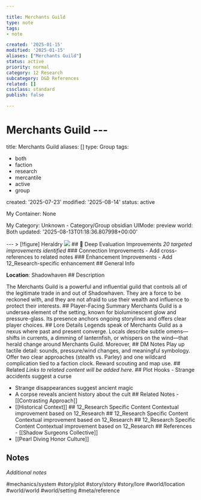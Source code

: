 ```yaml
---

title: Merchants Guild
type: note
tags:
- note

created: '2025-01-15'
modified: '2025-01-15'
aliases: ["Merchants Guild"]
status: active
priority: normal
category: 12 Research
subcategory: D&D References
related: []
cssclass: standard
publish: false

---
```


 # Merchants Guild ---

title: Merchants Guild
aliases: []
type: Group
tags:
- both
- faction
- research
- mercantile
- active
- group

created: '2025-07-23'
modified: '2025-08-14'
status: active

My Container: None

My Category: Unknown - Category/Group
obsidian UIMode: preview
world: Both
updated: '2025-08-13T01:18:36.807998+00:00'

--- > [!figure] Heraldry
![](04_Resources/Assets/Symbols/symbol-heraldry-merchants-guild-merchants-guild.svg) ## 🔧 Deep Evaluation Improvements *20 targeted improvements identified* ### Connection Improvements - Add cross-references to related notes ### Enhancement Improvements - Add 12_Research-specific enhancement ## General Info

**Location**: Shadowhaven ## Description

The Merchants Guild is a powerful and influential guild that controls all of the legitimate trade in and out of Shadowhaven. They are a force to be reckoned with, and they are not afraid to use their wealth and influence to protect their interests. ## Player-Facing Summary Merchants Guild is a undersea element of the setting, known for bioluminescent glow and pressure-glass. Its presence anchors ongoing storylines and offers clear player choices. ## Lore Details Legends speak of Merchants Guild as a nexus where past and present converge. Locals describe subtle omens—shifts in currents, a dimming of lanternfish, or whispers on the wind—that herald change around Merchants Guild. Moreover, ## DM Notes Play up tactile detail: sounds, pressure/wind changes, and meaningful symbology. Offer two clear approaches (stealth vs. Parley) and one wildcard complication tied to a faction clock. Reward scouting and map use. ## Related *Links to related content will be added here.* ## Plot Hooks - Strange accidents suggest a curse

- Strange disappearances suggest ancient magic
- A corpse reveals ancient history about the cult ## Related Notes - [[Contrasting Approach]]
- [[Historical Context]] ## 12_Research Specific Content Contextual improvement based on 12_Research ## 12_Research Specific Content Contextual improvement based on 12_Research ## 12_Research Specific Content Contextual improvement based on 12_Research ## References - [[Shadow Surgeons Collective]]
- [[Pearl Diving Honor Culture]]

## Notes

*Additional notes*

#mechanics/system
#story/plot
#story/story
#story/lore
#world/location
#world/world
#world/setting
#meta/reference